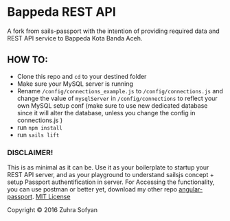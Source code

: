# Bappeda REST API

A fork from sails-passport with the intention of providing required data and REST API service to Bappeda Kota Banda Aceh.

## HOW TO:
* Clone this repo and `cd` to your destined folder
* Make sure your MySQL server is running
* Rename `/config/connections_example.js` to `/config/connections.js` and change the value of `mysqlServer` in `/config/connections` to reflect your own MySQL setup conf (make sure to use new dedicated database since it will alter the database, unless you change the config in connections.js )
* run `npm install`
* run `sails lift`

### DISCLAIMER! 
This is as minimal as it can be. Use it as your boilerplate to startup your REST API server, and as your playground to understand sailsjs concept + setup Passport authentification in server.
For Accessing the functionality, you can use postman or better yet, download my other repo [angular-passport](https://github.com/zuhrasofyan/angular-passport).
[MIT License](https://github.com/angular/angular.js/blob/master/LICENSE)

Copyright &copy; 2016 Zuhra Sofyan





